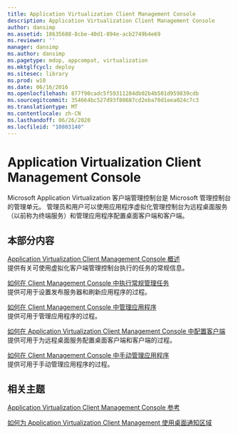 ```yaml
---
title: Application Virtualization Client Management Console
description: Application Virtualization Client Management Console
author: dansimp
ms.assetid: 18635688-8cbe-40d1-894e-acb2749b4e69
ms.reviewer: ''
manager: dansimp
ms.author: dansimp
ms.pagetype: mdop, appcompat, virtualization
ms.mktglfcycl: deploy
ms.sitesec: library
ms.prod: w10
ms.date: 06/16/2016
ms.openlocfilehash: 877f90cadc5f59311284db02b4b501d959839cdb
ms.sourcegitcommit: 354664bc527d93f80687cd2eba70d1eea024c7c3
ms.translationtype: MT
ms.contentlocale: zh-CN
ms.lasthandoff: 06/26/2020
ms.locfileid: "10803140"
---
```

# Application Virtualization Client Management Console


Microsoft Application Virtualization 客户端管理控制台是 Microsoft 管理控制台的管理单元。 管理员和用户可以使用应用程序虚拟化管理控制台为远程桌面服务（以前称为终端服务）和管理应用程序配置桌面客户端和客户端。

## 本部分内容


<a href="" id="application-virtualization-client-management-console-overview"></a>[Application Virtualization Client Management Console 概述](application-virtualization-client-management-console-overview.md)  
提供有关可使用虚拟化客户端管理控制台执行的任务的常规信息。

<a href="" id="how-to-perform-general-administrative-tasks-in-the-client-management-console"></a>[如何在 Client Management Console 中执行常规管理任务](how-to-perform-general-administrative-tasks-in-the-client-management-console.md)  
提供可用于设置发布服务器和刷新应用程序的过程。

<a href="" id="how-to-manage-applications-in-the-client-management-console"></a>[如何在 Client Management Console 中管理应用程序](how-to-manage-applications-in-the-client-management-console.md)  
提供可用于管理应用程序的过程。

<a href="" id="how-to-configure-the-client-in-the-application-virtualization-client-management-console"></a>[如何在 Application Virtualization Client Management Console 中配置客户端](how-to-configure-the-client-in-the-application-virtualization-client-management-console.md)  
提供可用于为远程桌面服务配置桌面客户端和客户端的过程。

<a href="" id="how-to-manually-manage-applications-in-the-client-management-console"></a>[如何在 Client Management Console 中手动管理应用程序](how-to-manually-manage-applications-in-the-client-management-console.md)  
提供可用于手动管理应用程序的过程。

## 相关主题


[Application Virtualization Client Management Console 参考](application-virtualization-client-management-console-reference.md)

[如何为 Application Virtualization Client Management 使用桌面通知区域](how-to-use-the-desktop-notification-area-for-application-virtualization-client-management.md)

 

 






